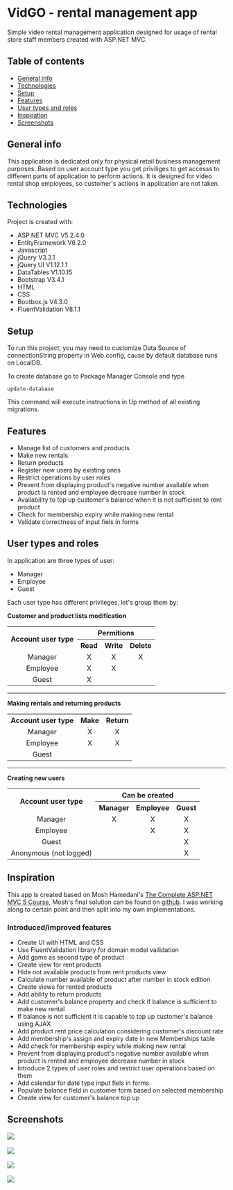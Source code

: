 # VidGO - rental management app
Simple video rental management application designed for usage of rental store staff members created with ASP<span></span>.NET MVC.

## Table of contents
* [General info](#general-info)
* [Technologies](#technologies)
* [Setup](#setup)
* [Features](#features)
* [User types and roles](#user-types-and-roles)
* [Inspiration](#inspiration)
* [Screenshots](#screenshots)

## General info
This application is dedicated only for physical retail business management purposes. Based on user account type you get priviliges to get accesss to different parts of application to perform actions. It is designed for video rental shop employees, so customer's actions in application are not taken.

## Technologies
Project is created with:
* ASP<span></span>.NET MVC V5.2.4.0
* EntityFramework V6.2.0
* Javascript
* jQuery V3.3.1
* jQuery.UI V1.12.1.1
* DataTables V1.10.15
* Bootstrap V3.4.1
* HTML
* CSS
* Bootbox.js V4.3.0
* FluentValidation V8.1.1

## Setup
To run this project, you may need to customize Data Source of connectionString property in Web.config, cause by default database runs on LocalDB.  

To create database go to Package Manager Console and type

```
update-database
```

This command will execute instructions in Up method of all existing migrations.

## Features
* Manage list of customers and products
* Make new rentals
* Return products
* Register new users by existing ones
* Restrict operations by user roles
* Prevent from displaying product's negative number available when product is rented and employee decrease number in stock
* Availability to top up customer's balance when it is not sufficient to rent product
* Check for membership expiry while making new rental
* Validate correctness  of input fiels in forms

## User types and roles
In application are three types of user:
* Manager
* Employee
* Guest

Each user type has different privileges, let's group them by:  

**Customer and product lists modification**

<table>
    <tr>
        <th rowspan="2">Account user type</th>
        <th colspan="3">Permitions</th>
    </tr>
    <tr>
        <th>Read</th>
        <th>Write</th>
        <th>Delete</th>
    </tr>
    <tr align="center">
        <td>Manager</td>
        <td>X</td>
        <td>X</td>
        <td>X</td>
    </tr>
    <tr align="center">
        <td>Employee</td>
        <td>X</td>
        <td>X</td>
        <td></td>
    </tr>
    <tr align="center">
        <td>Guest</td>
        <td>X</td>
        <td></td>
        <td></td>
    </tr>
</table>

___

**Making rentals and returning products**

<table>
    <tr>
        <th>Account user type</th>
        <th>Make</th>
         <th>Return</th>
    </tr>
    <tr align="center">
        <td>Manager</td>
        <td>X</td>
        <td>X</td>
    </tr>
    <tr align="center">
        <td>Employee</td>
        <td>X</td>
        <td>X</td>
    </tr>
    <tr align="center">
        <td>Guest</td>
        <td></td>
        <td></td>
    </tr>
</table>

___

**Creating new users**

<table>
    <tr>
        <th rowspan="2">Account user type</th>
        <th colspan="3">Can be created</th>
    </tr>
    <tr>
        <th>Manager</th>
        <th>Employee</th>
        <th>Guest</th>
    </tr>
    <tr align="center">
        <td>Manager</td>
        <td>X</td>
        <td>X</td>
        <td>X</td>
    </tr>
    <tr align="center">
        <td>Employee</td>
        <td></td>
        <td>X</td>
        <td>X</td>
    </tr>
    <tr align="center">
        <td>Guest</td>
        <td></td>
        <td></td>
        <td>X</td>
    </tr>
     <tr align="center">
        <td>Anonymous (not logged)</td>
        <td></td>
        <td></td>
        <td>X</td>
    </tr>
</table>

## Inspiration
This app is created based on Mosh Hamedani's [The Complete ASP.NET MVC 5 Course](https://codewithmosh.com/p/asp-net-mvc), Mosh's final solution can be found on [github](https://github.com/mosh-hamedani/vidly-mvc-5). I was working along to certain point and then split into my own implementations.

### Introduced/improved features

* Create UI with HTML and CSS
* Use FluentValidation library for domain model vailidation
* Add game as second type of product
* Create view for rent products
* Hide not available products from rent products view
* Calculate number available of product after number in stock edition
* Create views for rented products
* Add ability to return products
* Add customer's balance property and check if balance is sufficient to make new rental
* If balance is not sufficient it is capable to top up customer's balance using AJAX
* Add product rent price calculation considering customer's discount rate
* Add membership's assign and expiry date in new Memberships table
* Add check for membership expiry while making new rental
* Prevent from displaying product's negative number available when product is rented and employee decrease number in stock
* Introduce 2 types of user roles and restrict user operations based on them
* Add calendar for date type input fiels in forms
* Populate balance field in customer form based on selected membership
* Create view for customer's balance top up

## Screenshots
<kbd><img src="readme-img/login-form.png"/></kbd> <br/><br/> 
<kbd><img src="readme-img/register-form.png"/></kbd> <br/><br/>
<kbd><img src="readme-img/new-movie-form.png"/></kbd> <br/><br/>
<kbd><img src="readme-img/new-rental-form.png"/></kbd> <br/><br/>